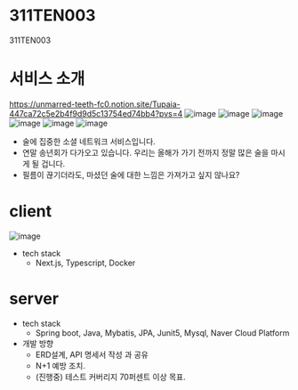 # 311TEN003
311TEN003

# 서비스 소개
https://unmarred-teeth-fc0.notion.site/Tupaia-447ca72c5e2b4f9d9d5c13754ed74bb4?pvs=4
![image](https://github.com/potenday-project/311TEN003/assets/43495319/2052e76e-4013-4a9a-aa26-626caca16bc4)
![image](https://github.com/potenday-project/311TEN003/assets/100949102/a9a01b82-ae17-479e-96be-81b9e7c2c7fb)
![image](https://github.com/potenday-project/311TEN003/assets/100949102/6dd7bcfb-d34c-4e38-8ba3-ea2e6c212470)
![image](https://github.com/potenday-project/311TEN003/assets/100949102/e1806465-8e5b-4903-8e5f-5e814c9545b7)
![image](https://github.com/potenday-project/311TEN003/assets/100949102/b22e353e-29bf-4ff2-b460-d2706d30c544)
![image](https://github.com/potenday-project/311TEN003/assets/100949102/e023f3a0-14f8-4189-8d72-fa1dcaccdf15)

- 술에 집중한 소셜 네트워크 서비스입니다.
- 연말 송년회가 다가오고 있습니다. 우리는 올해가 가기 전까지 정말 많은 술을 마시게 될 겁니다.
- 필름이 끊기더라도, 마셨던 술에 대한 느낌은 가져가고 싶지 않나요?

# client
![image](https://github.com/potenday-project/311TEN003/assets/100949102/0f4bd8f3-981d-4d86-91e8-f12f9810ae41)

- tech stack
  - Next.js, Typescript, Docker
# server
- tech stack
  - Spring boot, Java, Mybatis, JPA, Junit5, Mysql, Naver Cloud Platform
- 개발 방향
  - ERD설계, API 명세서 작성 과 공유
  - N+1 예방 조치.
  - (진행중) 테스트 커버리지 70퍼센트 이상 목표.
